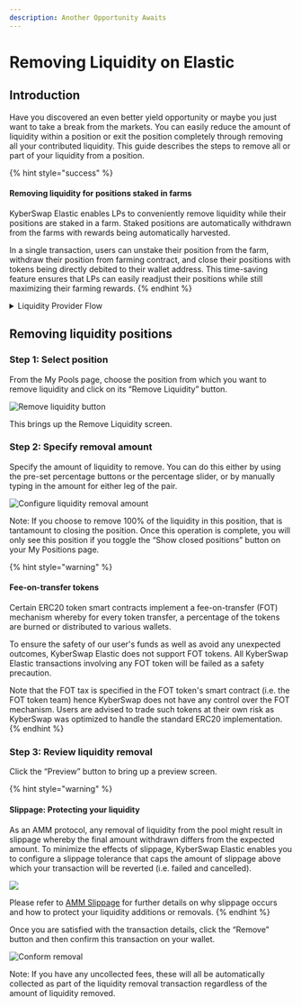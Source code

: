 ```yaml
---
description: Another Opportunity Awaits
---
```


# Removing Liquidity on Elastic

## Introduction

Have you discovered an even better yield opportunity or maybe you just want to take a break from the markets. You can easily reduce the amount of liquidity within a position or exit the position completely through removing all your contributed liquidity. This guide describes the steps to remove all or part of your liquidity from a position.

{% hint style="success" %}
#### Removing liquidity for positions staked in farms

KyberSwap Elastic enables LPs to conveniently remove liquidity while their positions are staked in a farm. Staked positions are automatically withdrawn from the farms with rewards being automatically harvested.&#x20;

In a single transaction, users can unstake their position from the farm, withdraw their position from farming contract, and close their positions with tokens being directly debited to their wallet address. This time-saving feature ensures that LPs can easily readjust their positions while still maximizing their farming rewards.
{% endhint %}

<details>

<summary>Liquidity Provider Flow</summary>

Still deciding on which solution suits you best?&#x20;

* **Overview**: [Earn Yield By Contributing Liquidity](../../../kyberswap-solutions/kyberswap-interface/user-guides/earn-yield-by-contributing-liquidity.md)
* **Detailed comparison**:  [Classic vs Elastic](../../classic-vs-elastic/)&#x20;

#### Next steps

1. [Connect Your Wallet](../../../kyberswap-solutions/kyberswap-interface/user-guides/connect-your-wallet.md)
2. [Switching Networks](../../../kyberswap-solutions/kyberswap-interface/user-guides/selecting-preferred-network.md)
3. [Elastic Pool Creation ](elastic-pool-creation.md)
4. [Add Liquidity To An Existing Elastic Pool ](add-liquidity-to-an-existing-elastic-pool.md)
5. [Increasing Liquidity On Elastic](increasing-liquidity-on-elastic.md)&#x20;
6. [Elastic Fee Collection](elastic-fee-collection.md)&#x20;
7. [Yield Farming On Elastic](broken-reference)&#x20;
8. **Removing Liquidity On Elastic** **<-**

</details>

## Removing liquidity positions

### **Step 1**: Select position

From the My Pools page, choose the position from which you want to remove liquidity and click on its “Remove Liquidity” button.

![Remove liquidity button](https://support.kyberswap.com/hc/article\_attachments/14005915751961)

This brings up the Remove Liquidity screen.

### **Step 2**: Specify removal amount

Specify the amount of liquidity to remove. You can do this either by using the pre-set percentage buttons or the percentage slider, or by manually typing in the amount for either leg of the pair.

![Configure liquidity removal amount](https://support.kyberswap.com/hc/article\_attachments/14005916033561)

Note: If you choose to remove 100% of the liquidity in this position, that is tantamount to closing the position. Once this operation is complete, you will only see this position if you toggle the “Show closed positions” button on your My Positions page.

{% hint style="warning" %}
#### Fee-on-transfer tokens

Certain ERC20 token smart contracts implement a fee-on-transfer (FOT) mechanism whereby for every token transfer, a percentage of the tokens are burned or distributed to various wallets.

To ensure the safety of our user's funds as well as avoid any unexpected outcomes, KyberSwap Elastic does not support FOT tokens. All KyberSwap Elastic transactions involving any FOT token will be failed as a safety precaution.

Note that the FOT tax is specified in the FOT token's smart contract (i.e. the FOT token team) hence KyberSwap does not have any control over the FOT mechanism. Users are advised to trade such tokens at their own risk as KyberSwap was optimized to handle the standard ERC20 implementation.
{% endhint %}

### **Step 3**: Review liquidity removal

Click the “Preview” button to bring up a preview screen.&#x20;

{% hint style="warning" %}
#### Slippage: Protecting your liquidity

As an AMM protocol, any removal of liquidity from the pool might result in slippage whereby the final amount withdrawn differs from the expected amount. To minimize the effects of slippage, KyberSwap Elastic enables you to configure a slippage tolerance that caps the amount of slippage above which your transaction will be reverted (i.e. failed and cancelled).

![](../../../.gitbook/assets/Elastic\_RemoveLiquidity\_SlippageToleranceSetting.png)

Please refer to [AMM Slippage](../../../getting-started/foundational-topics/decentralized-finance/slippage.md#amm-slippage) for further details on why slippage occurs and how to protect your liquidity additions or removals.
{% endhint %}

Once you are satisfied with the transaction details, click the “Remove” button and then confirm this transaction on your wallet.

![Conform removal](https://support.kyberswap.com/hc/article\_attachments/14005916048153)

Note: If you have any uncollected fees, these will all be automatically collected as part of the liquidity removal transaction regardless of the amount of liquidity removed.
